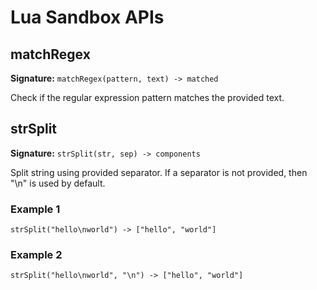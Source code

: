 # Lua Sandbox APIs

## matchRegex

**Signature:** `matchRegex(pattern, text) -> matched`

Check if the regular expression pattern matches the provided text.

## strSplit

**Signature:** `strSplit(str, sep) -> components`

Split string using provided separator. If a separator is not provided, then "\n" is used by default.

### Example 1

```
strSplit("hello\nworld") -> ["hello", "world"]
```

### Example 2

```
strSplit("hello\nworld", "\n") -> ["hello", "world"]
```
